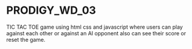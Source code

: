 ﻿# PRODIGY_WD_03
TIC TAC TOE game using html css and javascript where users can play against each other or against an AI opponent also can see their score or reset the game.
